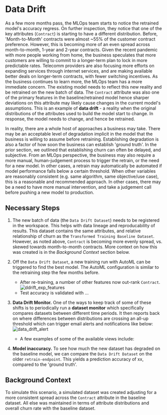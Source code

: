 # Data Drift
As a few more months pass, the MLOps team starts to notice the retrained model's accuracy regress. On further
inspection, they notice that one of the key attributes (`Contract`) is starting to have a different
distribution. Before, 'Month-to-Month' contracts were almost ~55% of the customer contract preference.
However, this is becoming more of an even spread across month-to-month, 1-year and 2-year contracts. Given the
recent pandemic with more people working from home, the business speculates that more customers are willing to
commit to a longer-term plan to lock in more predictable rates. Telecomm providers are also focusing more
efforts on expanding services through internet services, and are making available better deals on longer-term
contracts, with fewer switching incentives.
As the business continues to learn more, the MLOps team has a more immediate concern. The existing model needs
to reflect this new reality and be retrained on the new batch of data. The `Contract` attribute was also one
of the primary features in the baseline/retrained model hence sharper deviations on this attribute may likely
cause changes in the current model's assumptions. This is an example of **data drift** - a reality when the
original distributions of the attributes used to build the model start to change. In response, the model needs
to change, and hence be retrained.

In reality, there are a whole host of approaches a business may take. There may be an acceptable level of
degradation implicit in the model that the business is willing to assume before retraining. Establishing
degradation is also a factor of how soon the business can establish 'ground truth'. In the prior section, we
outlined that establishing churn can often be delayed, and subjective. From an MLOps perspective, the business
may also require a more manual, human-judgement process to trigger the retrain, or the need for a new model.
In other cases, a retrain may automatically be automated if model performance falls below a certain threshold.
When other variables are reasonably consistent (e.g. same algorithm, same objective/use case), this is a
reasonable and recommended approach. In other cases, there may be a need to have more manual intervention, and
take a judgement call before pushing a new model to production.

## Necessary Steps
1. The new batch of data (the `Data Drift Dataset`) needs to be registered in the workspace. This helps with
   data lineage and reproducability of results. This dataset contains the same attributes, and relative
   relationship of churn as the `Transformed Training Baseline Dataset`. However, as noted above, `Contract`
   is becoming more evenly spread, vs. skewed towards month-to-month contracts. More context on how this was
   created is in the *Background Context* section below.
2. Off the `Data Drift Dataset`, a new training run with AutoML can be triggered to find the best model. The
   AutoML configuration is similar to the retraining step the few months before.
	- After re-training, a number of other features now out-rank `Contract`. ![ddrift_exp_features](./imgs/ddrift_exp_features.jpg)
	- Test accuracy is validated with ...
3. **Data Drift Monitor.** One of the ways to keep track of some of these shifts is to periodically run a
   **dataset monitor** which specifically compares datasets between different time periods. It then reports
   back on where differences between distributions are crossing an all-up threshold which can trigger email
   alerts and notifications like below: ![data_drift_alert](./imgs/data_drift_alert.jpg)

	- A few examples of some of the available views include: <pic1>
4. **Model inaccuracy.** To see how much the new dataset has degraded on the baseline model, we can compare
   the `Data Drift Dataset` on the older `retrain-endpoint`. This yields a prediction accuracy of xx, compared
   to the 'ground truth'.


## Background Context
To simulate this scenario, a simulated dataset was created adjusting for a more consistent spread across the
`Contract` attribute in the baseline dataset. All else was maintained in terms of attribute distributions and
overall churn rate with the baseline dataset. 
